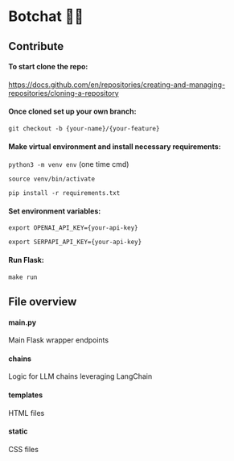 # Botchat 🤖💬

## Contribute

#### To start clone the repo:

https://docs.github.com/en/repositories/creating-and-managing-repositories/cloning-a-repository

#### Once cloned set up your own branch:

`git checkout -b {your-name}/{your-feature}`

#### Make virtual environment and install necessary requirements:

`python3 -m venv env` (one time cmd)

`source venv/bin/activate` 

`pip install -r requirements.txt` 

#### Set environment variables:

`export OPENAI_API_KEY={your-api-key}`

`export SERPAPI_API_KEY={your-api-key}`

#### Run Flask:

`make run`

## File overview

#### main.py

Main Flask wrapper endpoints

#### chains

Logic for LLM chains leveraging LangChain

#### templates

HTML files

#### static

CSS files
